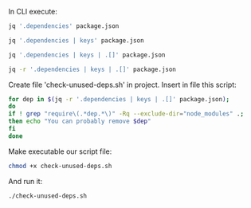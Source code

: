 In CLI execute:
```bash
jq '.dependencies' package.json
```
```bash
jq '.dependencies | keys' package.json
```
```bash
jq '.dependencies | keys | .[]' package.json
```
```bash
jq -r '.dependencies | keys | .[]' package.json
```
Create file 'check-unused-deps.sh' in project.
Insert in file this script:
```bash
for dep in $(jq -r '.dependencies | keys | .[]' package.json);
do
if ! grep "require\(.*dep.*\)" -Rq --exclude-dir="node_modules" .; 
then echo "You can probably remove $dep"
fi
done
```
Make executable our script file:
```bash
chmod +x check-unused-deps.sh
```
And run it:
```
./check-unused-deps.sh
```
